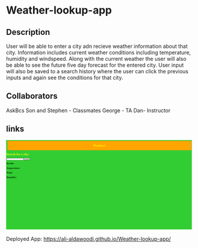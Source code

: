 # Weather-lookup-app

## Description

User will be able to enter a city adn recieve weather information about that city. Information includes current weather conditions including temperature, humidity and windspeed. Along with the current weather the user will also be able to see the future five day forecast for the entered city. User input will also be saved to a search history where the user can click the previous inputs and again see the conditions for that city. 

## Collaborators
AskBcs
Son and Stephen - Classmates
George - TA 
Dan- Instructor

## links
![Alt text](<Screenshot 2023-08-13 155047.png>)

Deployed App:  https://ali-aldawoodi.github.io/Weather-lookup-app/
